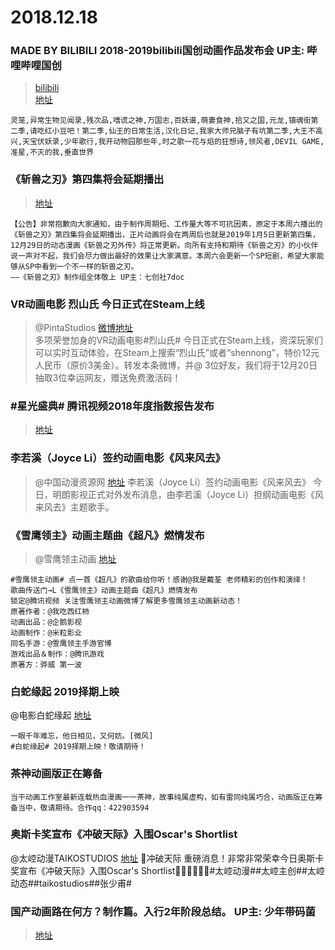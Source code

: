# 2018.12.18



###  MADE BY BILIBILI 2018-2019bilibili国创动画作品发布会 UP主: 哔哩哔哩国创 
>[bilibili](https://www.bilibili.com/video/av38459888)  
>[地址](https://www.bilibili.com/blackboard/topic/activity-5i9tDWk1j.html)  


```
灵笼,异常生物见闻录,残次品,嗜谎之神,万国志,百妖谱,萌妻食神,拾又之国,元龙,镇魂街第二季,请吃红小豆吧！第二季,仙王的日常生活,汉化日记,我家大师兄脑子有坑第二季,大王不高兴,天宝伏妖录,少年歌行,我开动物园那些年,时之歌一花与焰的狂想诗,领风者,DEVIL GAME,准星,不灭的我,垂直世界
```


### 《斩兽之刃》第四集将会延期播出
>[地址](https://h.bilibili.com/10430008)
```
【公告】非常抱歉向大家通知，由于制作周期短、工作量大等不可抗因素，原定于本周六播出的《斩兽之刃》第四集将会延期播出，正片动画将会在两周后也就是2019年1月5日更新第四集，12月29日的动态漫画《斩兽之刃外传》将正常更新。向所有支持和期待《斩兽之刃》的小伙伴说一声对不起，我们会尽力做出最好的效果让大家满意。本周六会更新一个SP短剧，希望大家能够从SP中看到一个不一样的斩兽之刃。
——《斩兽之刃》制作组全体敬上 UP主：七创社7doc 
```


### VR动画电影 烈山氏  今日正式在Steam上线
> @PintaStudios  [微博地址](http://v.qq.com/dokiIdeas/annual_report/anime.htm)    
>多项荣誉加身的VR动画电影#烈山氏# 今日正式在Steam上线，资深玩家们可以实时互动体验，在Steam上搜索“烈山氏”或者“shennong”，特价12元人民币（原价3美金）。转发本条微博，并@ 3位好友，我们将于12月20日抽取3位幸运网友，赠送免费激活码！  

###  #星光盛典# 腾讯视频2018年度指数报告发布
>[地址](http://v.qq.com/dokiIdeas/annual_report/anime.htm)  


### 李若溪（Joyce Li）签约动画电影《风来风去》
> @中国动漫资源网 [地址](https://weibo.com/ttarticle/p/show?id=2309404318581100797191)
>李若溪（Joyce Li）签约动画电影《风来风去》
>今日，明朗影视正式对外发布消息，由李若溪（Joyce Li）担纲动画电影《风来风去》主题歌手。


### 《雪鹰领主》动画主题曲《超凡》燃情发布
> @雪鹰领主动画 [地址](https://v.qq.com/x/cover/sifd2an7kx2h9h8/t0029tj27wj.html)
```
#雪鹰领主动画# 点一首《超凡》的歌曲给你听！感谢@我是戴荃 老师精彩的创作和演绎！
歌曲传送门→L《雪鹰领主》动画主题曲《超凡》燃情发布
锁定@腾讯视频 关注雪鹰领主动画微博了解更多雪鹰领主动画新动态！
原著作者：@我吃西红柿
动画出品：@企鹅影视  
动画制作：@米粒影业  
同名手游：@雪鹰领主手游官博
游戏出品＆制作：@腾讯游戏   
原著方：骅威 第一波
```

### 白蛇缘起  2019择期上映
 @电影白蛇缘起  [地址](https://weibo.com/6547139603/H7MwEmggR)
```
一眼千年难忘，他日相见，又何妨。[微风]
#白蛇缘起# 2019择期上映！敬请期待！ ​​​​ 

```


### 茶神动画版正在筹备

```
当干动画工作室最新连载热血漫画一一茶神，故事纯属虚构，如有雷同纯属巧合，动画版正在筹备当中，敬请期待。合作qq：422903594
```

### 奥斯卡奖宣布《冲破天际》入围Oscar's Shortlist
 @太崆动漫TAIKOSTUDIOS  [地址](https://weibo.com/5937000392/H7KZOjQgJ)
冲破天际 重磅消息！非常非常荣幸今日奥斯卡奖宣布《冲破天际》入围Oscar's Shortlist👏👏👏👏👏👏#太崆动漫##太崆主创##太崆动态##taikostudios##张少甫# ​​​​ 




###  国产动画路在何方？制作篇。入行2年阶段总结。 UP主: 少年带码菌
>[地址](https://www.bilibili.com/video/av38450058)  






